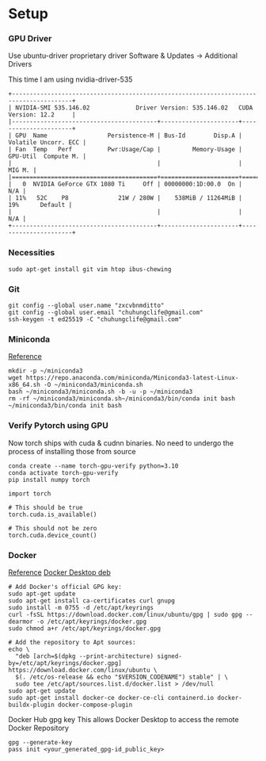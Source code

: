 # Setup

### GPU Driver
Use ubuntu-driver proprietary driver
Software & Updates -> Additional Drivers

This time I am using nvidia-driver-535
```
+---------------------------------------------------------------------------------------+
| NVIDIA-SMI 535.146.02             Driver Version: 535.146.02   CUDA Version: 12.2     |
|-----------------------------------------+----------------------+----------------------+
| GPU  Name                 Persistence-M | Bus-Id        Disp.A | Volatile Uncorr. ECC |
| Fan  Temp   Perf          Pwr:Usage/Cap |         Memory-Usage | GPU-Util  Compute M. |
|                                         |                      |               MIG M. |
|=========================================+======================+======================|
|   0  NVIDIA GeForce GTX 1080 Ti     Off | 00000000:1D:00.0  On |                  N/A |
| 11%   52C    P8              21W / 280W |    538MiB / 11264MiB |     19%      Default |
|                                         |                      |                  N/A |
+-----------------------------------------+----------------------+----------------------+
```

### Necessities
```
sudo apt-get install git vim htop ibus-chewing
```

### Git
```
git config --global user.name "zxcvbnmditto"
git config --global user.email "chuhungclife@gmail.com"
ssh-keygen -t ed25519 -C "chuhungclife@gmail.com"
```

### Miniconda
[Reference](https://docs.conda.io/projects/miniconda/en/latest/)
```
mkdir -p ~/miniconda3
wget https://repo.anaconda.com/miniconda/Miniconda3-latest-Linux-x86_64.sh -O ~/miniconda3/miniconda.sh
bash ~/miniconda3/miniconda.sh -b -u -p ~/miniconda3
rm -rf ~/miniconda3/miniconda.sh~/miniconda3/bin/conda init bash
~/miniconda3/bin/conda init bash
```

### Verify Pytorch using GPU
Now torch ships with cuda & cudnn binaries. No need to undergo the process of installing those from source

```
conda create --name torch-gpu-verify python=3.10
conda activate torch-gpu-verify
pip install numpy torch
```

```
import torch

# This should be true
torch.cuda.is_available()

# This should not be zero
torch.cuda.device_count()
```

### Docker
[Reference](https://docs.docker.com/desktop/install/ubuntu/)
[Docker Desktop deb](https://desktop.docker.com/linux/main/amd64/docker-desktop-4.26.1-amd64.deb?utm_source=docker&utm_medium=webreferral&utm_campaign=docs-driven-download-linux-amd64)
```
# Add Docker's official GPG key:
sudo apt-get update
sudo apt-get install ca-certificates curl gnupg
sudo install -m 0755 -d /etc/apt/keyrings
curl -fsSL https://download.docker.com/linux/ubuntu/gpg | sudo gpg --dearmor -o /etc/apt/keyrings/docker.gpg
sudo chmod a+r /etc/apt/keyrings/docker.gpg

# Add the repository to Apt sources:
echo \
  "deb [arch=$(dpkg --print-architecture) signed-by=/etc/apt/keyrings/docker.gpg] https://download.docker.com/linux/ubuntu \
  $(. /etc/os-release && echo "$VERSION_CODENAME") stable" | \
  sudo tee /etc/apt/sources.list.d/docker.list > /dev/null
sudo apt-get update
sudo apt-get install docker-ce docker-ce-cli containerd.io docker-buildx-plugin docker-compose-plugin
```

Docker Hub gpg key
This allows Docker Desktop to access the remote Docker Repository
```
gpg --generate-key
pass init <your_generated_gpg-id_public_key>
```